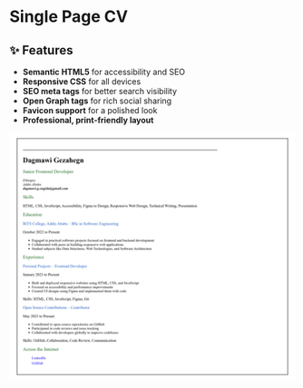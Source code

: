 # Single Page CV

## ✨ Features

- **Semantic HTML5** for accessibility and SEO
- **Responsive CSS** for all devices
- **SEO meta tags** for better search visibility
- **Open Graph tags** for rich social sharing
- **Favicon support** for a polished look
- **Professional, print-friendly layout**


![Single Page CV](single-page-cv.png)